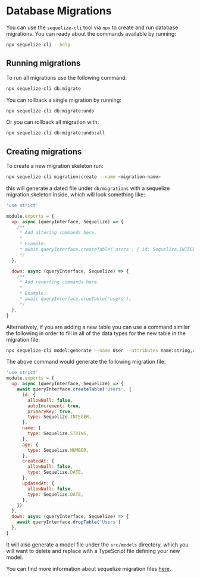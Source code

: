 # Database Migrations

You can use the `sequelize-cli` tool via `npx` to create and run database migrations. You can ready about the commands available by running:

```sh
npx sequelize-cli --help
```

## Running migrations

To run all migrations use the following command:

```sh
npx sequelize-cli db:migrate
```

You can rollback a single migration by running:

```sh
npx sequelize-cli db:migrate:undo
```

Or you can rollback all migration with:

```sh
npx sequelize-cli db:migrate:undo:all
```

## Creating migrations

To create a new migration skeleton run:

```sh
npx sequelize-cli migration:create --name <migration-name>
```

this will generate a dated file under `db/migrations` with a sequelize migration skeleton inside, which will look something like:

```javascript
'use strict'

module.exports = {
  up: async (queryInterface, Sequelize) => {
    /**
     * Add altering commands here.
     *
     * Example:
     * await queryInterface.createTable('users', { id: Sequelize.INTEGER });
     */
  },

  down: async (queryInterface, Sequelize) => {
    /**
     * Add reverting commands here.
     *
     * Example:
     * await queryInterface.dropTable('users');
     */
  },
}
```

Alternatively, if you are adding a new table you can use a command similar the following in order to fill in all of the data types for the new table in the migration file:

```sh
npx sequelize-cli model:generate --name User --attributes name:string,age:number
```

The above command would generate the following migration file:

```javascript
'use strict'
module.exports = {
  up: async (queryInterface, Sequelize) => {
    await queryInterface.createTable('Users', {
      id: {
        allowNull: false,
        autoIncrement: true,
        primaryKey: true,
        type: Sequelize.INTEGER,
      },
      name: {
        type: Sequelize.STRING,
      },
      age: {
        type: Sequelize.NUMBER,
      },
      createdAt: {
        allowNull: false,
        type: Sequelize.DATE,
      },
      updatedAt: {
        allowNull: false,
        type: Sequelize.DATE,
      },
    })
  },
  down: async (queryInterface, Sequelize) => {
    await queryInterface.dropTable('Users')
  },
}
```

It will also generate a model file under the `src/models` directory, which you will want to delete and replace with a TypeScript file defining your new model.

You can find more information about sequelize migration files [here](https://sequelize.org/master/manual/migrations.html#migration-skeleton).

